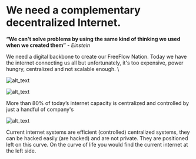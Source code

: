# We need a complementary decentralized Internet.

**“We can't solve problems by using the same kind of thinking we used when we created them”** - *Einstein*


We need a digital backbone to create our FreeFlow Nation. Today we have the internet connecting us all but unfortunately, it's too expensive, power hungry, centralized and not scalable enough. \


![alt_text](threefold__datacenter_problems1.png  )

![alt_text](threefold__datacenter_problems2.png  )


More than 80% of today’s internet capacity is centralized and controlled by just a handful of company's

![alt_text](threefold__datacenter_problems3.png  )


Current internet systems are efficient (controlled) centralized systems, they can be hacked easily (are hacked) and are not private. They are positioned left on this curve. On the curve of life you would find the current internet at the left side.